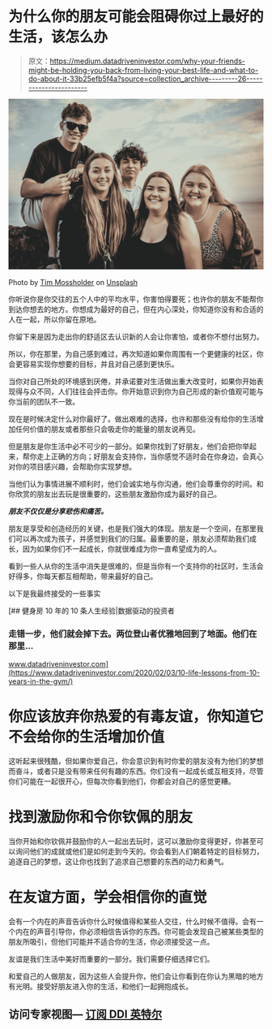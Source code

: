# 为什么你的朋友可能会阻碍你过上最好的生活，该怎么办

> 原文：<https://medium.datadriveninvestor.com/why-your-friends-might-be-holding-you-back-from-living-your-best-life-and-what-to-do-about-it-33b25efb5f4a?source=collection_archive---------26----------------------->

![](img/7eef3a187c3016fb26d5f4191c1c7dd4.png)

Photo by [Tim Mossholder](https://unsplash.com/@timmossholder?utm_source=medium&utm_medium=referral) on [Unsplash](https://unsplash.com?utm_source=medium&utm_medium=referral)

你听说你是你交往的五个人中的平均水平，你害怕得要死；也许你的朋友不能帮你到达你想去的地方。你想成为最好的自己，但在内心深处，你知道你没有和合适的人在一起，所以你留在原地。

你留下来是因为走出你的舒适区去认识新的人会让你害怕，或者你不想付出努力。

所以，你在那里，为自己感到难过，再次知道如果你周围有一个更健康的社区，你会更容易实现你想要的目标，并且对自己感到更快乐。

当你对自己所处的环境感到厌倦，并承诺要对生活做出重大改变时，如果你开始表现得与众不同，人们往往会抨击你。你开始意识到你为自己形成的新价值观可能与你当前的团队不一致。

现在是时候决定什么对你最好了。做出艰难的选择，也许和那些没有给你的生活增加任何价值的朋友或者那些只会吸走你的能量的朋友说再见。

但是朋友是你生活中必不可少的一部分。如果你找到了好朋友，他们会把你举起来，帮你走上正确的方向；好朋友会支持你，当你感觉不适时会在你身边，会真心对你的项目感兴趣，会帮助你实现梦想。

当他们认为事情进展不顺利时，他们会诚实地与你沟通，他们会尊重你的时间。和你欣赏的朋友出去玩是很重要的，这些朋友激励你成为最好的自己。

***朋友不仅仅是分享悲伤和痛苦。***

朋友是享受和创造经历的关键，也是我们强大的体现。朋友是一个空间，在那里我们可以再次成为孩子，并感觉到我们的归属。最重要的是，朋友必须帮助我们成长，因为如果你们不一起成长，你就很难成为你一直希望成为的人。

看到一些人从你的生活中消失是很难的，但是当你有一个支持你的社区时，生活会好得多，你每天都互相帮助，带来最好的自己。

以下是我最终接受的一些事实

[](https://www.datadriveninvestor.com/2020/02/03/10-life-lessons-from-10-years-in-the-gym/) [## 健身房 10 年的 10 条人生经验|数据驱动的投资者

### 走错一步，他们就会掉下去。两位登山者优雅地回到了地面。他们在那里…

www.datadriveninvestor.com](https://www.datadriveninvestor.com/2020/02/03/10-life-lessons-from-10-years-in-the-gym/) 

# 你应该放弃你热爱的有毒友谊，你知道它不会给你的生活增加价值

这听起来很残酷，但如果你爱自己，你会意识到有时你爱的朋友没有为他们的梦想而奋斗，或者只是没有带来任何有趣的东西。你们没有一起成长或互相支持，尽管你们可能在一起很开心，但每次你看到他们，你都会对自己的感觉更糟。

# 找到激励你和令你钦佩的朋友

当你开始和你钦佩并鼓励你的人一起出去玩时，这可以激励你变得更好，你甚至可以询问他们的成就或他们是如何走到今天的。你会看到人们朝着特定的目标努力，追逐自己的梦想，这让你也找到了追求自己想要的东西的动力和勇气。

# 在友谊方面，学会相信你的直觉

会有一个内在的声音告诉你什么时候值得和某些人交往，什么时候不值得。会有一个内在的声音引导你，你必须相信告诉你的东西。你可能会发现自己被某些类型的朋友所吸引，但他们可能并不适合你的生活，你必须接受这一点。

友谊是我们生活中美好而重要的一部分。我们需要仔细选择它们。

和爱自己的人做朋友，因为这些人会提升你，他们会让你看到在你认为黑暗的地方有光明。接受好朋友进入你的生活，和他们一起拥抱成长。

## 访问专家视图— [订阅 DDI 英特尔](https://datadriveninvestor.com/ddi-intel)